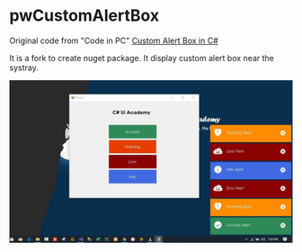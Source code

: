 # pwCustomAlertBox

Original code from "Code in PC" [Custom Alert Box in C#](https://codeinpc.com/custom-alert-box/)

It is a fork to create nuget package.
It display custom alert box near the systray.

![alt text](.\screenshot.jpg)
